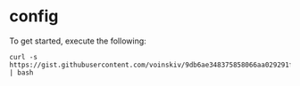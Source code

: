 # config
To get started, execute the following:

```
curl -s https://gist.githubusercontent.com/voinskiv/9db6ae348375858066aa029291f5c5e1/raw | bash
```
